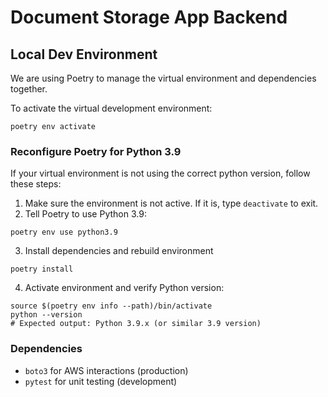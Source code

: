 # Document Storage App Backend

## Local Dev Environment

We are using Poetry to manage the virtual environment and dependencies together.

To activate the virtual development environment:
```
poetry env activate
```

### Reconfigure Poetry for Python 3.9
If your virtual environment is not using the correct python version, follow these steps:

1. Make sure the environment is not active. If it is, type `deactivate` to exit.
2. Tell Poetry to use Python 3.9:
```
poetry env use python3.9
```
3. Install dependencies and rebuild environment
```
poetry install
```
4. Activate environment and verify Python version:
```
source $(poetry env info --path)/bin/activate
python --version
# Expected output: Python 3.9.x (or similar 3.9 version)
```

### Dependencies

- `boto3` for AWS interactions (production)
- `pytest` for unit testing (development)